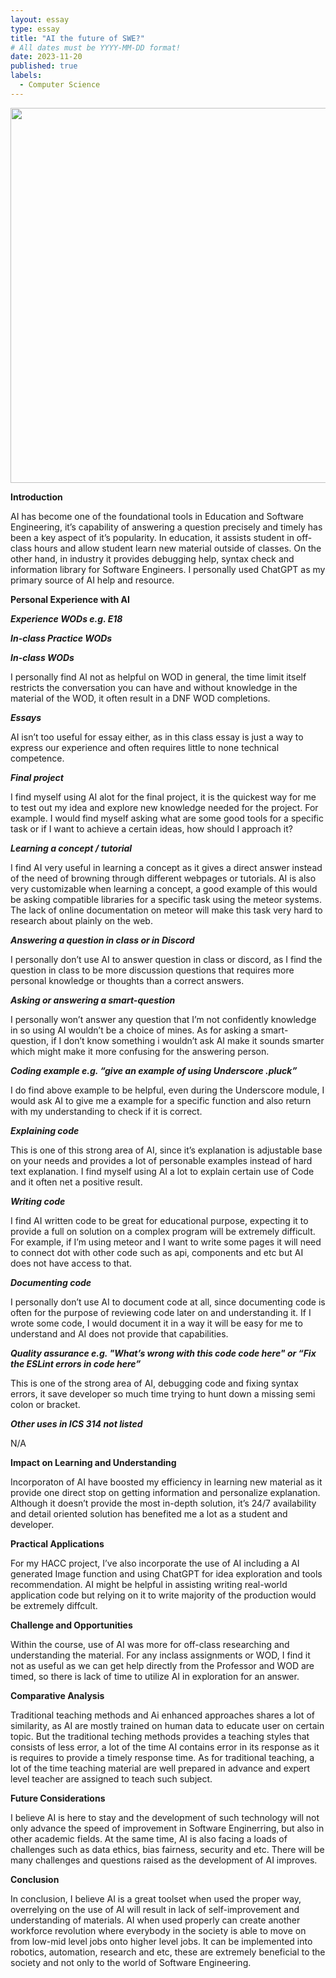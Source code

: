 ```yaml
---
layout: essay
type: essay
title: "AI the future of SWE?"
# All dates must be YYYY-MM-DD format!
date: 2023-11-20
published: true
labels:
  - Computer Science
---
```


<img width="600px" class="rounded float-start pe-4" src="https://img.electronicdesign.com/files/base/ebm/electronicdesign/image/2023/10/Artificial_Intelligence_dreamstime_Wrightstudio_132528154.651b15a80a486.png?auto=format,compress&fit=fill&fill=blur&w=1200&h=630">

**Introduction**

AI has become one of the foundational tools in Education and Software Engineering, it’s capability of answering a question precisely and timely has been a key aspect of it’s popularity. In education, it assists student in off-class hours and allow student learn new material outside of classes. On the other hand, in industry it provides debugging help, syntax check and information library for Software Engineers. I personally used ChatGPT as my primary source of AI help and resource.


**Personal Experience with AI**

***Experience WODs e.g. E18***

***In-class Practice WODs***

***In-class WODs***

I personally find AI not as helpful on WOD in general, the time limit itself restricts the conversation you can have and without knowledge in the material of the WOD, it often result in a DNF WOD completions.

***Essays***

AI isn’t too useful for essay either, as in this class essay is just a way to express our experience and often requires little to none technical competence.

***Final project***

I find myself using AI alot for the final project, it is the quickest way for me to test out my idea and explore new knowledge needed for the project. For example. I would find myself asking what are some good tools for a specific task or if I want to achieve a certain ideas, how should I approach it?

***Learning a concept / tutorial***

I find AI very useful in learning a concept as it gives a direct answer instead of the need of browning through different webpages or tutorials. AI is also very customizable when learning a concept, a good example of this would be asking compatible libraries for a specific task using the meteor systems. The lack of online documentation on meteor will make this task very hard to research about plainly on the web.

***Answering a question in class or in Discord***

I personally don’t use AI to answer question in class or discord, as I find the question in class to be more discussion questions that requires more personal knowledge or thoughts than a correct answers.

***Asking or answering a smart-question***

I personally won’t answer any question that I’m not confidently knowledge in so using AI wouldn’t be a choice of mines. As for asking a smart-question, if I don’t know something i wouldn’t ask AI make it sounds smarter which might make it more confusing for the answering person.

***Coding example e.g. “give an example of using Underscore .pluck”***

I do find above example to be helpful, even during the Underscore module, I would ask AI to give me a example for a specific function and also return with my understanding to check if it is correct.

***Explaining code***

This is one of this strong area of AI, since it’s explanation is adjustable base on your needs and provides a lot of personable examples instead of hard text explanation. I find myself using AI a lot to explain certain use of Code and it often net a positive result.

***Writing code***

I find AI written code to be great for educational purpose, expecting it to provide a full on solution on a complex program will be extremely difficult. For example, if I’m using meteor and I want to write some pages it will need to connect dot with other code such as api, components and etc but AI does not have access to that.

***Documenting code***

I personally don’t use AI to document code at all, since documenting code is often for the purpose of reviewing code later on and understanding it. If  I wrote some code, I would document it in a way it will be easy for me to understand and AI does not provide that capabilities.

***Quality assurance e.g. "What’s wrong with this code code here" or “Fix the ESLint errors in code here”***

This is one of the strong area of AI, debugging code and fixing syntax errors, it save developer so much time trying to hunt down a missing semi colon or bracket.

***Other uses in ICS 314 not listed***

N/A


**Impact on Learning and Understanding**

Incorporaton of AI have boosted my efficiency in learning new material as it provide one direct stop on getting information and personalize explanation. Although it doesn’t provide the most in-depth solution, it’s 24/7 availability and detail oriented solution has benefited me a lot as a student and developer.


**Practical Applications**

For my HACC project, I’ve also incorporate the use of AI including a AI generated Image function and using ChatGPT for idea exploration and tools recommendation. AI might be helpful in assisting writing real-world application code but relying on it to write majority of the production would be extremely diffcult.


**Challenge and Opportunities**

Within the course, use of AI was more for off-class researching and understanding the material. For any inclass assignments or WOD, I find it not as useful as we can get help directly from the Professor and WOD are timed, so there is lack of time to utilize AI in exploration for an answer.


**Comparative Analysis**

Traditional teaching methods and Ai enhanced approaches shares a lot of similarity, as AI are mostly trained on human data to educate user on certain topic. But the traditional teching methods provides a teaching styles that consists of less error, a lot of the time AI contains error in its response as it is requires to provide a timely response time. As for traditional teaching, a lot of the time teaching material are well prepared in advance and expert level teacher are assigned to teach such subject.


**Future Considerations**

I believe AI is here to stay and the development of such technology will not only advance the speed of improvement in Software Enginerring, but also in other academic fields. At the same time, AI is also facing a loads of challenges such as data ethics, bias fairness, security and etc. There will be many challenges and questions raised as the development of AI improves. 

**Conclusion**

In conclusion, I believe AI is a great toolset when used the proper way, overrelying on the use of AI will result in lack of self-improvement and understanding of materials. AI when used properly can create another workforce revolution where everybody in the society is able to move on from low-mid level jobs onto higher level jobs. It can be implemented into robotics, automation, research and etc, these are extremely beneficial to the society and not only to the world of Software Engineering. 

